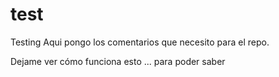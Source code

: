 # test
Testing
Aqui pongo los comentarios que necesito para el repo.

Dejame ver cómo funciona esto ... para poder saber
